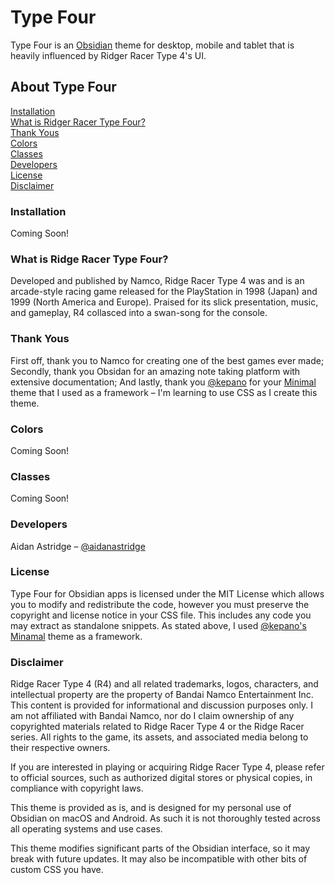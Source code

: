 # Type Four

Type Four is an [Obsidian](https://obsidian.md/) theme for desktop, mobile and tablet that is heavily influenced by Ridger Racer Type 4's UI.

## About Type Four

[Installation]()
<br>
[What is Ridger Racer Type Four?]()
<br>
[Thank Yous]()
<br>
[Colors]()
<br>
[Classes]()
<br>
[Developers]()
<br>
[License]()
<br>
[Disclaimer]()

### Installation

Coming Soon!

### What is Ridge Racer Type Four?

Developed and published by Namco, Ridge Racer Type 4 was and is an arcade-style racing game released for the PlayStation in 1998 (Japan) and 1999 (North America and Europe). Praised for its slick presentation, music, and gameplay, R4 collasced into a swan-song for the console. 

### Thank Yous

First off, thank you to Namco for creating one of the best games ever made; Secondly, thank you Obsidan for an amazing note taking platform with extensive documentation; And lastly, thank you [@kepano](https://github.com/kepano) for your [Minimal](https://github.com/kepano/obsidian-minimal) theme that I used as a framework – I'm learning to use CSS as I create this theme.

### Colors

Coming Soon!

### Classes

Coming Soon!

### Developers

Aidan Astridge – [@aidanastridge](https://github.com/aidanastridge)

### License

Type Four for Obsidian apps is licensed under the MIT License which allows you to modify and redistribute the code, however you must preserve the copyright and license notice in your CSS file. This includes any code you may extract as standalone snippets.
As stated above, I used [@kepano's](https://github.com/kepano) [Minamal](https://github.com/kepano/obsidian-minimal) theme as a framework. 

### Disclaimer

Ridge Racer Type 4 (R4) and all related trademarks, logos, characters, and intellectual property are the property of Bandai Namco Entertainment Inc. This content is provided for informational and discussion purposes only. I am not affiliated with Bandai Namco, nor do I claim ownership of any copyrighted materials related to Ridge Racer Type 4 or the Ridge Racer series. All rights to the game, its assets, and associated media belong to their respective owners.

If you are interested in playing or acquiring Ridge Racer Type 4, please refer to official sources, such as authorized digital stores or physical copies, in compliance with copyright laws.

This theme is provided as is, and is designed for my personal use of Obsidian on macOS and Android. As such it is not thoroughly tested across all operating systems and use cases.

This theme modifies significant parts of the Obsidian interface, so it may break with future updates. It may also be incompatible with other bits of custom CSS you have.

